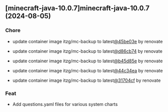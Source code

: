 

## [minecraft-java-10.0.7]minecraft-java-10.0.7 (2024-08-05)

### Chore



- update container image itzg/mc-backup to latest[@45be03e](https://github.com/45be03e) by renovate

- update container image itzg/mc-backup to latest[@d86cb74](https://github.com/d86cb74) by renovate

- update container image itzg/mc-backup to latest[@b45d85e](https://github.com/b45d85e) by renovate

- update container image itzg/mc-backup to latest[@44c34ea](https://github.com/44c34ea) by renovate

- update container image itzg/mc-backup to latest[@31704cf](https://github.com/31704cf) by renovate

### Feat



- Add questions.yaml files for various system charts